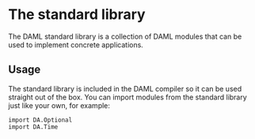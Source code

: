 
# The standard library

The DAML standard library is a collection of DAML modules that can be used to implement concrete applications.

## Usage

The standard library is included in the DAML compiler so it can
be used straight out of the box. You can import modules from the standard library just like your own, for example:

```
import DA.Optional
import DA.Time
```
